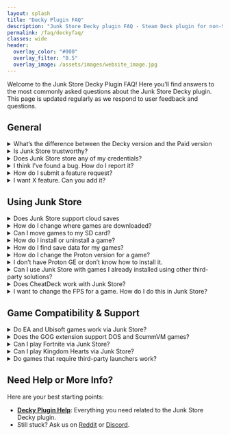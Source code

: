 ```yaml
---
layout: splash
title: "Decky Plugin FAQ"
description: "Junk Store Decky plugin FAQ - Steam Deck plugin for non-Steam games from Epic & GOG. Installation help and troubleshooting via Decky Loader."
permalink: /faq/deckyfaq/
classes: wide
header:
  overlay_color: "#000"
  overlay_filter: "0.5"
  overlay_image: /assets/images/website_image.jpg
---
```

<div class="spacer mt-4"></div>

Welcome to the Junk Store Decky Plugin FAQ! Here you’ll find answers to the most commonly asked questions about the Junk Store Decky plugin. This page is updated regularly as we respond to user feedback and questions.

<h2>General</h2>



<details class="faq-box">
  <summary>What’s the difference between the Decky version and the Paid version</summary>
  <p></p>
    The Decky version is free and open source, designed to run via the Decky Loader. The Paid version includes extra convenience features and doesn't require Decky to run.
    <br>
    <br>
    For more infomation, see our <a href="{{ '/2.0faq/' | relative_url }}">Junk Store 2.0 FAQ</a>
</details>

<details class="faq-box">
  <summary>Is Junk Store trustworthy?</summary>
    <p></p>
    Yes. Junk Store is developed by a cybersecurity expert and white-hat professional. You can verify our lead developer’s credentials on <a href="https://www.linkedin.com/in/eben-bruyns/" target="_blank">LinkedIn</a>.
  <br>
  <br>
    We take user privacy and security seriously — nothing is stored, tracked, or transmitted beyond what is absolutely required for Junk Store to function properly.
</details>

<details class="faq-box">
  <summary>Does Junk Store store any of my credentials?</summary>
  <p></p>
    No. Junk Store does not store any of your credentials. This works the same way as in the open-source Decky Plugin version of Junk Store.
  <br>
  <br>
    All authentication is handled via OAuth tokens. The only token managed directly by Junk Store is the Junk Store token. Other tokens are managed by external tools: Legendary (Epic) & lgogdownloader (Gog).
</details>

<details class="faq-box">
  <summary>I think I've found a bug. How do I report it?</summary>
  <p></p>
    We really appreciate bug reports! Like you, we want Junk Store to just work—so if you come across a bug, please let us know. If we don’t know about it, we can’t fix it.
  <br>
  <br>
    <strong>Submit bugs on GitHub so we can track them properly:</strong><br>
    <a href="https://github.com/ebenbruyns/junkstore/issues/new/choose" target="_blank" rel="noopener">Submit a bug report</a>
  <br>
  <br>
    You’ll need a GitHub account to submit an issue. It’s free to create one if you don’t already have it.
  <br>
  <br>
    <strong>Note:</strong> Bug reports aren’t support tickets. If you need help or aren’t sure if it’s a bug, please ask in our <a href="https://discord.gg/6mRUhR6Teh" target="_blank" rel="noopener">Discord server</a> first.
</details>

<details class="faq-box">
  <summary>How do I submit a feature request?</summary>
 <p></p>
  We prefer feature requests via GitHub where they can be tracked:<br>
  <a href="https://github.com/ebenbruyns/junkstore/issues/new/choose" target="_blank" rel="noopener noreferrer">Submit a feature request</a>
</details>

<details class="faq-box">
  <summary>I want X feature. Can you add it?</summary>
<p></p>
  There are a few ways to request features:
<ol>
  <li>Submit a pull request if you know how to code.</li>
  <li>Offer a bounty and pay a developer to implement it.</li>
</ol>
</details>

<h2>Using Junk Store</h2>

<details class="faq-box">
  <summary>Does Junk Store support cloud saves</summary>
  <p></p>
  No, as we don't want to have users run the risk of losing their game saves.
</details>

<details class="faq-box">
  <summary>How do I change where games are downloaded?</summary>
  <p></p>
    You can set your preferred download location from the Epic tab:
  <ul>
    <li>Go to the <strong>Epic</strong> tab</li>
    <li>Click the <strong>⚙️ Gear icon</strong> to open settings</li>
    <li>Set your desired download path (e.g. your SD card directory)</li>
    <li>Press <kbd>X</kbd> to save your changes.</li>
  </ul>
</details>

<details class="faq-box">
  <summary>Can I move games to my SD card?</summary>
  <p></p>
    Not at the moment. It’s a complex feature and on our development roadmap. For now, games need to be stored on internal storage or an already-mounted drive.
</details>

<details class="faq-box">
  <summary>How do I install or uninstall a game?</summary>
  <p></p>
  <strong>To install a game in Junk Store:</strong>
  <ul>
    <li>Open the game’s page in Junk Store and click install.</li>
    <li>Remember to stay on the game page until installation is complete.</li>
  </ul>
  <strong>To uninstall a game in Junk Store:</strong>
  <ol>
    <li>Open the game’s page in Junk Store.</li>
    <li>
      Open the <strong>☰ Slider menu</strong> and select <strong>Uninstall</strong>.<br>
      <em>Note:</em> You may want to write down the game's SteamID so you can locate it later in your <code>compatdata</code> and <code>shadercache</code> folders.
    </li>
    <li>
      Manually delete any leftover files to free up space or completely remove the game:
      <ul>
        <li><strong>Epic:</strong> <code>~/Games/epic</code> or <code>/*your-SD-card*/Games/epic</code></li>
        <li><strong>GOG:</strong> <code>~/Games/gog</code> or <code>/*your-SD-card*/Games/gog</code></li>
      </ul>
    </li>
  </ol>
  <strong>Important:</strong> Uninstalling a game will remove all local save data. Be sure to back up your saves first if you want to keep them.
</details>

<details class="faq-box">
  <summary>How do I find save data for my games?</summary>
  <p></p>
  <ol>
    <li>
      Find the game's <strong>Steam ID</strong> at the bottom of its page in Junk Store.
    </li>
    <li>
      Navigate to the following path on your Steam Deck:<br>
      <code>~/.local/share/Steam/steamapps/compatdata/&lt;SteamID&gt;/pfx/drive_c/users/steamuser/</code>
    </li>
    <li>
      From there, follow the path used by your game. Here are some examples:
      <ul>
        <li><strong>Epic example:</strong> <code>Local Settings/Application Data/Dying Light/Saved</code></li>
        <li><strong>GOG example:</strong> <code>AppData/Roaming/Lonely Troops/Hero of the Kingdom II</code></li>
      </ul>
    </li>
  </ol>
    Each game may store saves in slightly different locations depending on how it was packaged or ported. Look under <code>AppData</code>, <code>Local Settings</code>, or <code>Documents</code> within the Steam compatibility prefix.
</details>

<details class="faq-box">
  <summary>How do I change the Proton version for a game?</summary>
  <p></p>
    You can do this from either your Steam Library or directly inside Junk Store.
  <br>
  <br>
    <strong>From Junk Store:</strong><br>
    Press <code>Y</code> to open the Steam shortcut.
    <ol>
      <li>Click the gear icon ⚙️ → <strong>Properties</strong> → <strong>Compatibility</strong></li>
      <li>Select the Proton version you want to use</li>
      <li>Relaunch the game</li>
    </ol>
    <strong>From Steam Library:</strong><br>
  <ol>
      <li>Highlight the game and press the <strong>Start/Options</strong> button (the one with three lines)</li>
      <li>Go to <strong>Properties</strong> → <strong>Compatibility</strong></li>
      <li>Select the Proton version you want to use</li>
      <li>Relaunch the game</li>
    </ol>
    Once you've selected a version, back out to the game screen and hit <strong>Play</strong>.
</details>

<details class="faq-box">
  <summary>I don’t have Proton GE or don’t know how to install it.</summary>
  <p></p>
    To get Proton GE or other custom versions of Proton, you can use one of the following tools:
  <ul>
    <li><strong>ProtonUp-QT</strong> — A simple app that lets you download and manage Proton versions. You can find it in the <strong>Discover Store</strong> (in Desktop Mode).</li>
    <li><strong>Wine Cellar</strong> — A Decky plugin that works similarly to ProtonUp-QT. If you already have Decky installed for other plugins, you can install Wine Cellar directly from the <strong>Decky Plugin Store</strong>.</li>
  </ul>
    Once installed, use either tool to download the latest <strong>GE-Proton</strong> release. After that, you’ll be able to select it as a compatibility option in Junk Store.
    <br>
    <br>
    Please refer to our <a href="{{ '/plugin_tutorials/' | relative_url }}"> Plugin Tutorials</a> page to see how to change/check your Proton version if you are unsure how to do this.
</details>

<details class="faq-box">
  <summary>Can I use Junk Store with games I already installed using other third-party solutions?</summary>
  <p></p>
    <strong>No.</strong> Junk Store manages its own installations and environment. Games installed through other launchers (like Heroic, Lutris, or Bottles) are not recognized or managed by Junk Store.
  <br>
  <br>
      If you want to use Junk Store to manage a game, you’ll need to install it again through Junk Store directly.
 </details>

<details class="faq-box">
  <summary>Does CheatDeck work with Junk Store?</summary>
  <p> </p>
    Not reliably. Epic game launch options are very sensitive, and tools like CheatDeck can conflict with Junk Store’s configuration. We’ve spent over 100 hours fine-tuning this — so use with caution.
  <br>
  <br>
    That said, our extension scripts are open and easier to modify than the plugin core. If you want to experiment and send a working pull request, we’re happy to review it!
</details>

<details class="faq-box">
  <summary>I want to change the FPS for a game. How do I do this in Junk Store?</summary>
  <p></p>
    Just like with regular Steam games, you can change the FPS cap through the Quick Access Menu (QAM).
    <ul> 
      <li>Hit the <strong>three-dot button</strong> on your Deck to open the QAM</li>
      <li>Scroll to the performance tab</li>
      <li>Adjust the FPS, TDP, refresh rate, or any other performance settings from there.</li>
    </ul>
</details>

<h2>Game Compatibility & Support</h2>

<details class="faq-box">
  <summary>Do EA and Ubisoft games work via Junk Store?</summary>
  <p></p>
    <strong>EA Games:</strong><br>
    No, EA games are not supported. They require the EA Launcher, which isn’t integrated with Junk Store. Because of this, EA titles will not appear in your Epic Games library when accessed through Junk Store.
  <br>
  <br>
    <strong>Ubisoft Games:</strong><br>
    It’s complicated. Some Ubisoft titles do appear in your Epic library, while others don’t. The Ubisoft Launcher is not officially supported, but we—and some users—have successfully installed it manually and run select games through Junk Store.
  <!-- <ul>
    <li>A full guide is available here: <a href="/tutorials/Ubisoft/">How to install Ubisoft via Junk Store</a></li>
  </ul> -->
</details>

<details class="faq-box">
  <summary>Does the GOG extension support DOS and ScummVM games?</summary>
  <p></p>
    <strong>No.</strong> DOS games and some ScummVM titles are not supported by the GOG extension in the Decky version of Junk Store.
  </details>

<details class="faq-box">
  <summary>Can I play Fortnite via Junk Store?</summary>
  <p></p>
    <strong>No.</strong> Epic Games does not support Fortnite on Linux due to anti-cheat limitations.
  <br>
  <br>
    To play Fortnite on a Steam Deck or Linux system, you will need to either:
    <ul>
      <li>Dual-boot Windows</li>
      <li>Use a cloud gaming or streaming service</li>
    </ul>
    More info: <a href="https://www.theverge.com/2022/2/8/22923163/fortnite-steam-deck-update-epic-tim-sweeney" target="_blank" rel="noopener">The Verge article</a>
</details>

<details class="faq-box">
  <summary>Can I play Kingdom Hearts via Junk Store?</summary>
   <p></p>
    Kingdom Hearts has known compatibility issues on Linux, and this isn’t specific to Junk Store.
    <br>
    <br>
    We haven’t been able to test it ourselves as we don’t own a copy, so we can’t provide official support or recommendations at this time.
</details>

<details class="faq-box">
  <summary>Do games that require third-party launchers work?</summary>
  <p></p>
    Not currently. While Legendary has limited support, this feature isn’t implemented in Junk Store yet. You can attempt manual setup via CLI or modify the extension script.
</details>

<h2>Need Help or More Info?</h2>
<p>Here are your best starting points:</p>
<ul>
  <li>
    <strong><a href="{{ '/deckyhelp' | relative_url }}">Decky Plugin Help</a></strong>: Everything you need related to the Junk Store Decky plugin.
  </li>
<li>
    Still stuck? Ask us on 
    <a href="https://www.reddit.com/r/JunkStore/" target="_blank">Reddit</a> or 
    <a href="https://discord.gg/6mRUhR6Teh" target="_blank">Discord</a>.
  </li>
</ul>